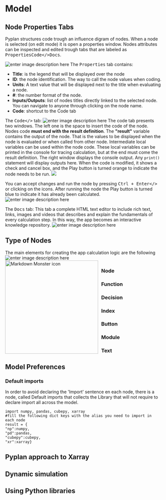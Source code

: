 # Model
## Node Properties Tabs
Pyplan structures code trough an influence digram of nodes. When a node is selected (on edit mode) it is open a properties window. Nodes attributes can be inspected and edited trough tabs that are labeled as <kbd>Properties</kbd><kbd>Code</></kbd><kbd>Docs</kbd>.

![enter image description here](http://img.pyplan.org/model-node-prop1.png)
The <kbd>Properties</kbd> tab contains:

 - **Title**: is the legend that will be displayed over the node
 - **ID**: the node identification. The way to call the node values when coding.
 - **Units**: A text value that will be displayed next to the title when evaluating a node.
 - **#**: the number format of the node.
 - **Inputs/Outputs**: list of nodes titles directly linked to the selected node. You can navigate to anyone through clicking on the node name.
 - **Code**: shortcut to the Code tab

The <kbd>Code</></kbd> tab:
![enter image description here](http://img.pyplan.org/model-code-tab1.png)
The code tab presents two windows. The left one is the space to insert the code of the node.
Nodes code **must end with the result definition**. The **"result"** variable contains the output of the node. That is the values to be displayed when the node is evaluated or when called from other node.
Intermediate local variables can be used within the node code. These local variables can be printed in the console for tracing calculation, but at the end must come the result definition.
The right window displays the console output. Any `print()` statement will display outputs here.
When the code is modified, it shows a check and cancel box, and the Play button is turned orange to indicate the node needs to be run. 
 ![](http://img.pyplan.org/model-orange.png)

You can accept changes and run the node by pressing <kbd>Ctrl + Enter</></kbd> or clicking on the icons. 
After running the node the Play button is turned blue to indicate it has already been calculated.
![enter image description here](http://img.pyplan.org/model-blue.png)

The <kbd>Docs</kbd> tab:
This tab a complete HTML text editor to include rich text, links, images and videos that describes and explain the fundamentals of every calculation step. In this way, the app becomes an interactive knowledge repository.
![enter image description here](http://img.pyplan.org/model-docs.png)
## Type of Nodes
The main elements for creating the app calculation logic are the following
![enter image description here](http://img.pyplan.org/model-nodes-type.png)
<i class="icon-compass"></i>
<img src="http://img.pyplan.org/model-nodes-type.png"
	alt="Markdown Monster icon"
	style="float: left; margin-right: 10px;"
	height="300" />

### Node
### Function
### Decision
### Index
### Button
### Module
### Text

## Model Preferences

### Default imports
In order to avoid declaring the 'Import' sentence en each node, there is a node, called Default imports that collects the Library that will not require to declare import all across the model.

    import numpy, pandas, cubepy, xarray
    #fill the following dict keys with the alias you need to import in each node
    result = {
    "np":numpy,
    "pd":pandas,
    "cubepy":cubepy,
    "xr":xarray}

## Pyplan approach to Xarray

## Dynamic simulation
## Using Python libraries

<!--stackedit_data:
eyJoaXN0b3J5IjpbMzE5OTgzNDg5LC03MjI5NzgzOTksLTE1NT
MyOTY0MzksMjE0MTY0MzE0NSwtMTc3OTEwNzgyOSw3OTIwODk2
NjgsLTY3MzQ0NTI1OSwxMzI4NDI1Mjg3LDE5Mjc5MjUxOTAsOT
cwOTcyMywtMTI4MDU3ODkwNSwxMjI0MzY5MTQ1LDg5MDcyNDc1
OCwxODE0OTE3MCwxOTEzODIzMTIsLTY4MjgwNjQwMSw0NDU5Mz
Q3MjcsNjEyNDkwNTEsLTM1MjcyNzgyNywtNzQ1MjYxMTc5XX0=

-->